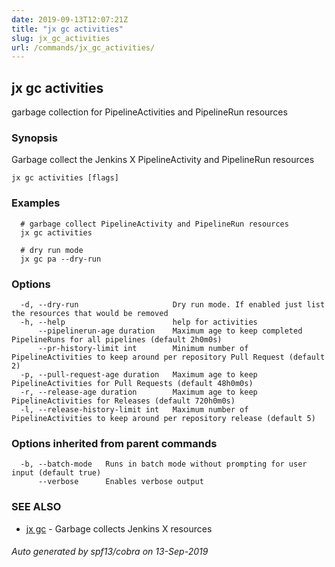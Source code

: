 ```yaml
---
date: 2019-09-13T12:07:21Z
title: "jx gc activities"
slug: jx_gc_activities
url: /commands/jx_gc_activities/
---
```

## jx gc activities

garbage collection for PipelineActivities and PipelineRun resources

### Synopsis

Garbage collect the Jenkins X PipelineActivity and PipelineRun resources

```
jx gc activities [flags]
```

### Examples

```
  # garbage collect PipelineActivity and PipelineRun resources
  jx gc activities
  
  # dry run mode
  jx gc pa --dry-run
```

### Options

```
  -d, --dry-run                     Dry run mode. If enabled just list the resources that would be removed
  -h, --help                        help for activities
      --pipelinerun-age duration    Maximum age to keep completed PipelineRuns for all pipelines (default 2h0m0s)
      --pr-history-limit int        Minimum number of PipelineActivities to keep around per repository Pull Request (default 2)
  -p, --pull-request-age duration   Maximum age to keep PipelineActivities for Pull Requests (default 48h0m0s)
  -r, --release-age duration        Maximum age to keep PipelineActivities for Releases (default 720h0m0s)
  -l, --release-history-limit int   Maximum number of PipelineActivities to keep around per repository release (default 5)
```

### Options inherited from parent commands

```
  -b, --batch-mode   Runs in batch mode without prompting for user input (default true)
      --verbose      Enables verbose output
```

### SEE ALSO

* [jx gc](/commands/jx_gc/)	 - Garbage collects Jenkins X resources

###### Auto generated by spf13/cobra on 13-Sep-2019
